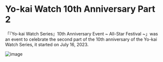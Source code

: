 # Yo-kai Watch 10th Anniversary Part 2
「『Yo-kai Watch Series』10th Anniversary Event ~ All-Star Festival ~」was an event to celebrate the second part of the 10th anniversary of the Yo-kai Watch Series, it started on July 16, 2023.

![image](https://github.com/user-attachments/assets/02c00b2e-0a97-435d-9f81-47d5eb3b710c)
